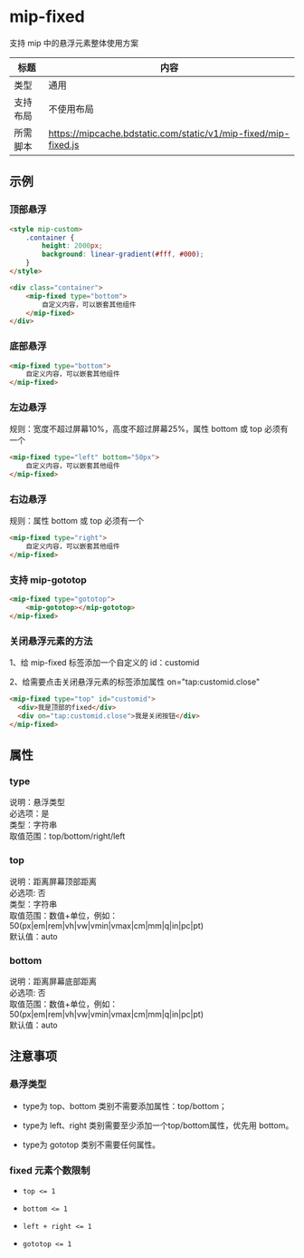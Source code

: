 # mip-fixed

支持 mip 中的悬浮元素整体使用方案

标题|内容
----|----
类型|通用
支持布局|不使用布局
所需脚本|https://mipcache.bdstatic.com/static/v1/mip-fixed/mip-fixed.js

## 示例

### 顶部悬浮

```html
<style mip-custom>
    .container {
        height: 2000px;
        background: linear-gradient(#fff, #000);
    }
</style>

<div class="container">
    <mip-fixed type="bottom">
        自定义内容，可以嵌套其他组件
    </mip-fixed>
</div>
```

### 底部悬浮

```html
<mip-fixed type="bottom">
    自定义内容，可以嵌套其他组件
</mip-fixed>
```

### 左边悬浮

规则：宽度不超过屏幕10%，高度不超过屏幕25%，属性 bottom 或 top 必须有一个

```html
<mip-fixed type="left" bottom="50px">
    自定义内容，可以嵌套其他组件
</mip-fixed>
```

### 右边悬浮

规则：属性 bottom 或 top 必须有一个

```html
<mip-fixed type="right">
    自定义内容，可以嵌套其他组件
</mip-fixed>
```

### 支持 mip-gototop

```html
<mip-fixed type="gototop">
    <mip-gototop></mip-gototop>
</mip-fixed>
```

### 关闭悬浮元素的方法

1、给 mip-fixed 标签添加一个自定义的 id：customid

2、给需要点击关闭悬浮元素的标签添加属性 on="tap:customid.close"

```html
<mip-fixed type="top" id="customid">
  <div>我是顶部的fixed</div>
  <div on="tap:customid.close">我是关闭按钮</div>
</mip-fixed>
```

## 属性

### type

说明：悬浮类型  
必选项：是  
类型：字符串  
取值范围：top/bottom/right/left

### top

说明：距离屏幕顶部距离  
必选项: 否  
类型：字符串  
取值范围：数值+单位，例如：50(px|em|rem|vh|vw|vmin|vmax|cm|mm|q|in|pc|pt)  
默认值：auto

### bottom

说明：距离屏幕底部距离  
必选项: 否  
取值范围：数值+单位，例如：50(px|em|rem|vh|vw|vmin|vmax|cm|mm|q|in|pc|pt)  
默认值：auto


## 注意事项

### 悬浮类型

- type为 top、bottom 类别不需要添加属性：top/bottom；

- type为 left、right 类别需要至少添加一个top/bottom属性，优先用 bottom。

- type为 gototop 类别不需要任何属性。

### fixed 元素个数限制

- `top <= 1`

- `bottom <= 1`

- `left + right <= 1`

- `gototop <= 1`

